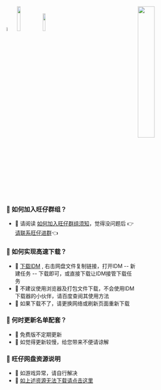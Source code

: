 ### <img src="https://gcore.jsdelivr.net/gh/Wangzai2K/Auiew/A2/Reward.png" width="30%" align=right /> [<img src="https://s1.ax1x.com/2023/04/01/ppRLNjI.png" width = "5%" height = "5%"/>](https://weibo.com/u/7523590830) [<img src="https://s1.ax1x.com/2023/04/01/ppRLBE8.png" width = "13%" height = "13%"/>](https://tieba.baidu.com/f?fr=home&kw=2k14) [<img src="https://s1.ax1x.com/2023/04/01/ppRLDUS.png" width = "11%" height = "11%"/>](https://bbs.eyeuc.com/down/user/旺仔)

### 🏀 如何加入旺仔群组？
- 🎈 请阅读 [如何加入旺仔群组须知](https://wangzai2k14.ml/02、NBA2K14旺仔群组)，觉得没问题后 👉[请联系旺仔进群](http://wpa.qq.com/msgrd?v=3&uin=3262517128&site=qq&menu=yes)👈

### 🏀 如何实现高速下载？
- 🎈 [下载IDM](https://aliyundrive.com/s/6UFKShKmQy5) , 右击网盘文件复制链接，打开IDM -- 新建任务 -- 下载即可，或直接下载让IDM接管下载任务
- 🎈 不建议使用浏览器及打包文件下载，不会使用IDM下载器的小伙伴，请百度查阅其使用方法 
- 🎈 如果下载不了，请更换网络或刷新页面重新下载

### 🏀 何时更新名单配套？
- 🎈 免费版不定期更新
- 🎈 如觉得更新较慢，给您带来不便请谅解

### 🏀 旺仔网盘资源说明
- 🎈 如游戏异常，请自行解决
- 🎈 [如上述资源无法下载请点击这里](https://url09.ctfile.com/d/15364309-53521643-990546?p=1628]NBA2K14[/url])


